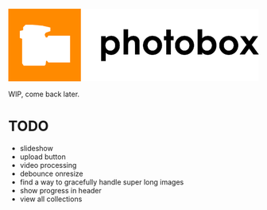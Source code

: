 ![logo](photobox-logo-black.png)

WIP, come back later.

# TODO
* slideshow
* upload button
* video processing
* debounce onresize
* find a way to gracefully handle super long images
* show progress in header
* view all collections